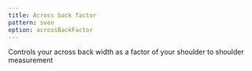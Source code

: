 ```yaml
---
title: Across back factor
pattern: sven
option: acrossBackFactor
---
```


Controls your across back width as a factor of your shoulder to shoulder measurement
